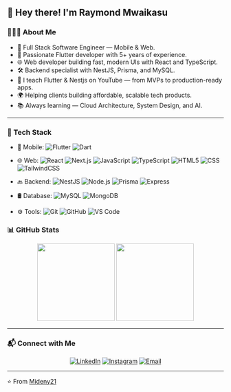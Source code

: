 <h2>👋 Hey there! I'm Raymond Mwaikasu</h2>

<h3>👨🏻‍💻 About Me</h3>

- 🚀 Full Stack Software Engineer — Mobile & Web.
- 💙 Passionate Flutter developer with 5+ years of experience.
- 🌐 Web developer building fast, modern UIs with React and TypeScript.
- 🛠️ Backend specialist with NestJS, Prisma, and MySQL.
- 🎥 I teach Flutter & Nestjs on YouTube — from MVPs to production-ready apps.
- 🌍 Helping clients building affordable, scalable tech products.
- 📚 Always learning — Cloud Architecture, System Design, and AI.


---

<h3>🧰 Tech Stack</h3>

- 📱 Mobile:
  ![Flutter](https://img.shields.io/badge/-Flutter-333333?style=flat&logo=flutter)
  ![Dart](https://img.shields.io/badge/-Dart-333333?style=flat&logo=dart)

- 🌐 Web:
  ![React](https://img.shields.io/badge/-React-333333?style=flat&logo=react)
  ![Next.js](https://img.shields.io/badge/-Next.js-333333?style=flat&logo=next.js)
  ![JavaScript](https://img.shields.io/badge/-JavaScript-333333?style=flat&logo=javascript)
  ![TypeScript](https://img.shields.io/badge/-TypeScript-333333?style=flat&logo=typescript)
  ![HTML5](https://img.shields.io/badge/-HTML5-333333?style=flat&logo=html5)
  ![CSS](https://img.shields.io/badge/-CSS-333333?style=flat&logo=css3&logoColor=1572B6)
  ![TailwindCSS](https://img.shields.io/badge/-TailwindCSS-333333?style=flat&logo=tailwind-css)

- 🔙 Backend:
  ![NestJS](https://img.shields.io/badge/-NestJS-333333?style=flat&logo=nestjs&logoColor=ea2845)
  ![Node.js](https://img.shields.io/badge/-Node.js-333333?style=flat&logo=node.js)
  ![Prisma](https://img.shields.io/badge/-Prisma-333333?style=flat&logo=prisma)
  ![Express](https://img.shields.io/badge/-Express-333333?style=flat&logo=express)

- 🛢 Database:
  ![MySQL](https://img.shields.io/badge/-MySQL-333333?style=flat&logo=mysql)
  ![MongoDB](https://img.shields.io/badge/-MongoDB-333333?style=flat&logo=mongodb)
 

- ⚙️ Tools:
  ![Git](https://img.shields.io/badge/-Git-333333?style=flat&logo=git)
  ![GitHub](https://img.shields.io/badge/-GitHub-333333?style=flat&logo=github)
  ![VS Code](https://img.shields.io/badge/-VS%20Code-333333?style=flat&logo=visual-studio-code&logoColor=007ACC)


<h3>📊 GitHub Stats</h3>

<p align="center">
  <img height="180em" src="https://github-readme-stats.vercel.app/api?username=Mideny21&theme=buefy&show_icons=true" />
  <img height="180em" src="https://github-readme-stats.vercel.app/api/top-langs/?username=Mideny21&theme=buefy&layout=compact" />
</p>

---

<h3>📬 Connect with Me</h3>

<p align="center">
  <a href="https://www.linkedin.com/in/raymond-mwaikasu/"><img alt="LinkedIn" src="https://img.shields.io/badge/LinkedIn-Raymond%20Mwaikasu-blue?style=flat-square&logo=linkedin"></a>
  <a href="https://www.instagram.com/raymond_codes/"><img alt="Instagram" src="https://img.shields.io/badge/Instagram-raymond.codes-blue?style=flat-square&logo=instagram"></a>
  <a href="mailto:mwaikasu21@gmail.com"><img alt="Email" src="https://img.shields.io/badge/Email-mwaikasu21@gmail.com-blue?style=flat-square&logo=gmail"></a>
</p>

---

⭐️ From [Mideny21](https://github.com/Mideny21)
